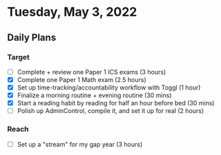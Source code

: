 # Tuesday, May 3, 2022

## Daily Plans

### Target

- [ ] Complete + review one Paper 1 ICS exams (3 hours)
- [x] Complete one Paper 1 Math exam (2.5 hours)
- [x] Set up time-tracking/accountability workflow with Toggl (1 hour)
- [x] Finalize a morning routine + evening routine (30 mins)
- [x] Start a reading habit by reading for half an hour before bed (30 mins)
- [ ] Polish up AdminControl, compile it, and set it up for real (2 hours)

### Reach

- [ ] Set up a "stream" for my gap year (3 hours)
